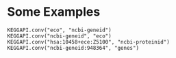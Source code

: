 # Some Examples

```@repl
KEGGAPI.conv("eco", "ncbi-geneid")
KEGGAPI.conv("ncbi-geneid", "eco")
KEGGAPI.conv("hsa:10458+ece:Z5100", "ncbi-proteinid")
KEGGAPI.conv("ncbi-geneid:948364", "genes")
```
